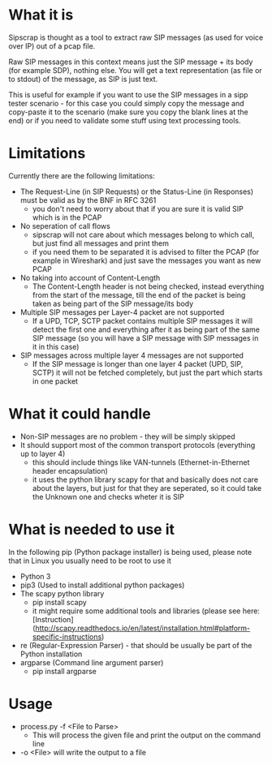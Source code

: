 # What it is

Sipscrap is thought as a tool to extract raw SIP messages (as used for voice over IP) out of a pcap file.

Raw SIP messages in this context means just the SIP message + its body (for example SDP), nothing else.
You will get a text representation (as file or to stdout) of the message, as SIP is just text.

This is useful for example if you want to use the SIP messages in a sipp tester scenario - for this case you could simply copy the message and copy-paste it to the scenario (make sure you copy the blank lines at the end) or if you need to validate some stuff using text processing tools.


# Limitations

Currently there are the following limitations:

* The Request-Line (in SIP Requests) or the Status-Line (in Responses) must be valid as by the BNF in RFC 3261
  * you don't need to worry about that if you are sure it is valid SIP which is in the PCAP
* No seperation of call flows
  * sipscrap will not care about which messages belong to which call, but just find all messages and print them
  * if you need them to be separated it is advised to filter the PCAP (for example in Wireshark) and just save the messages you want as new PCAP
* No taking into account of Content-Length
  * The Content-Length header is not being checked, instead everything from the start of the message, till the end of the packet is being taken as being part of the SIP message/its body
* Multiple SIP messages per Layer-4 packet are not supported
  * If a UPD, TCP, SCTP packet contains multiple SIP messages it will detect the first one and everything after it as being part of the same SIP message (so you will have a SIP message with SIP messages in it in this case)
* SIP messages across multiple layer 4 messages are not supported
  * If the SIP message is longer than one layer 4 packet (UPD, SIP, SCTP) it will not be fetched completely, but just the part which starts in one packet


# What it could handle

* Non-SIP messages are no problem - they will be simply skipped
* It should support most of the common transport protocols (everything up to layer 4)
  * this should include things like VAN-tunnels (Ethernet-in-Ethernet header encapsulation)
  * it uses the python library scapy for that and basically does not care about the layers, but just for that they are seperated, so it could take the Unknown one and checks wheter it is SIP 


# What is needed to use it

In the following pip (Python package installer) is being used, please note that in Linux you usually need to be root to use it


* Python 3
* pip3 (Used to install additional python packages)
* The scapy python library
  * pip install scapy
  * it might require some additional tools and libraries (please see here: [Instruction] (http://scapy.readthedocs.io/en/latest/installation.html#platform-specific-instructions)
* re (Regular-Expression Parser) - that should be usually be part of the Python installation
* argparse (Command line argument parser)
  * pip install argparse



# Usage

* process.py -f \<File to Parse\>
  * This will process the given file and print the output on the command line
* -o \<File\> will write the output to a file
